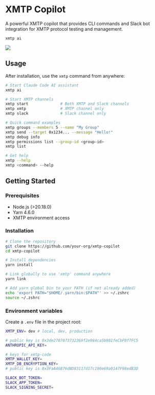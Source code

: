 # XMTP Copilot

A powerful XMTP copilot that provides CLI commands and Slack bot integration for XMTP protocol testing and management.

```
xmtp ai
```

![](./screenshot.png)


## Usage

After installation, use the `xmtp` command from anywhere:

```bash
# Start Claude Code AI assistant
xmtp ai

# Start XMTP channels
xmtp start              # Both XMTP and Slack channels
xmtp xmtp               # XMTP channel only
xmtp slack              # Slack channel only

# Quick command examples
xmtp groups --members 5 --name "My Group"
xmtp send --target 0x1234... --message "Hello!"
xmtp debug info
xmtp permissions list --group-id <group-id>
xmtp list

# Get help
xmtp --help
xmtp <command> --help
```

## Getting Started

### Prerequisites

- Node.js (>20.18.0)
- Yarn 4.6.0
- XMTP environment access

### Installation

```bash
# Clone the repository
git clone https://github.com/your-org/xmtp-copilot
cd xmtp-copilot

# Install dependencies
yarn install

# Link globally to use 'xmtp' command anywhere
yarn link

# Add yarn global bin to your PATH (if not already added)
echo 'export PATH="$HOME/.yarn/bin:$PATH"' >> ~/.zshrc
source ~/.zshrc
```

### Environment variables

Create a `.env` file in the project root:

```bash
XMTP_ENV= dev # local, dev, production

# public key is 0x3de2787073732369f2e984ca5b981feCbF0f7FC5
ANTHROPIC_API_KEY=

# keys for xmtp-code
XMTP_WALLET_KEY=
XMTP_DB_ENCRYPTION_KEY=
# public key is 0x3FaA46B76dBD83117d17c190e69a9147F98edB3D

SLACK_BOT_TOKEN=
SLACK_APP_TOKEN=
SLACK_SIGNING_SECRET=
```
